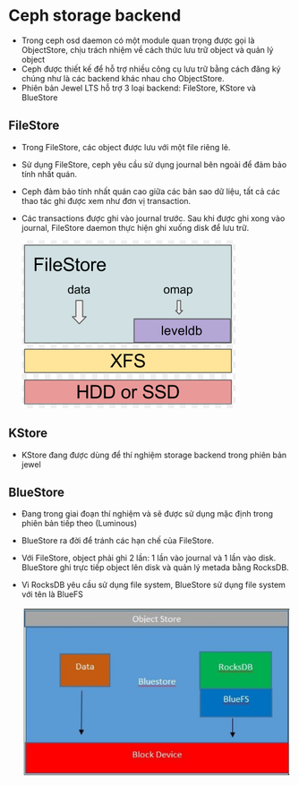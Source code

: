 # Ceph storage backend
- Trong ceph osd daemon có một module quan trọng được gọi là ObjectStore, chịu trách nhiệm về cách thức lưu trữ object và quản lý object
- Ceph được thiết kế để hỗ trợ nhiều công cụ lưu trữ bằng cách đăng ký chúng như là các backend khác nhau cho ObjectStore.
- Phiên bản Jewel LTS hỗ trợ 3 loại backend: FileStore, KStore và BlueStore

## FileStore
- Trong FileStore, các object được lưu với một file riêng lẻ.
- Sử dụng FileStore, ceph yêu cầu sử dụng journal bên ngoài để đảm bảo tính nhất quán.
- Ceph đảm bảo tính nhất quán cao giữa các bản sao dữ liệu, tất cả các thao tác ghi được xem như đơn vị transaction.
- Các transactions được ghi vào journal trước. Sau khi được ghi xong vào journal, FileStore daemon thực hiện ghi xuống disk để lưu trữ.

	![](../../images/ceph_filestore.png)

## KStore
- KStore đang được dùng để thí nghiệm storage backend trong phiên bản jewel

## BlueStore
- Đang trong giai đoạn thí nghiệm và sẽ được sử dụng mặc định trong phiên bản tiếp theo (Luminous)
- BlueStore ra đời để tránh các hạn chế của FileStore.
- Với FileStore, object phải ghi 2 lần: 1 lần vào journal và 1 lần vào disk. BlueStore ghi trực tiếp object lên disk và quản lý metada bằng RocksDB.
- Vì RocksDB yêu cầu sử dụng file system, BlueStore sử dụng file system với tên là BlueFS

	![](../../images/ceph_bluestore.png)
	
